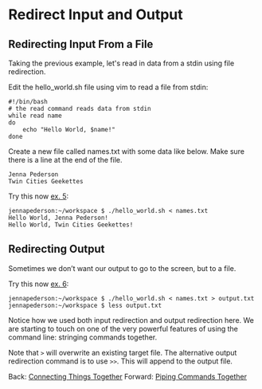 # Redirect Input and Output

## Redirecting Input From a File

Taking the previous example, let's read in data from a stdin using file redirection.

Edit the hello_world.sh file using vim to read a file from stdin:
```
#!/bin/bash
# the read command reads data from stdin
while read name
do
    echo "Hello World, $name!"
done
```

Create a new file called names.txt with some data like below. Make sure there is a line at the end of the file.
```
Jenna Pederson
Twin Cities Geekettes
```

Try this now [ex. 5](example5):
```
jennapederson:~/workspace $ ./hello_world.sh < names.txt
Hello World, Jenna Pederson!
Hello World, Twin Cities Geekettes!
```

## Redirecting Output

Sometimes we don’t want our output to go to the screen, but to a file.

Try this now [ex. 6](example6):
```
jennapederson:~/workspace $ ./hello_world.sh < names.txt > output.txt
jennapederson:~/workspace $ less output.txt
```

Notice how we used both input redirection and output redirection here. We are starting to touch on one of the very powerful features of using the command line: stringing commands together.

Note that `>` will overwrite an existing target file. The alternative output redirection command is to use `>>`. This will append to the output file.

Back: [Connecting Things Together](09_connecting_things_together.md)
Forward: [Piping Commands Together](10b_piping.md)
